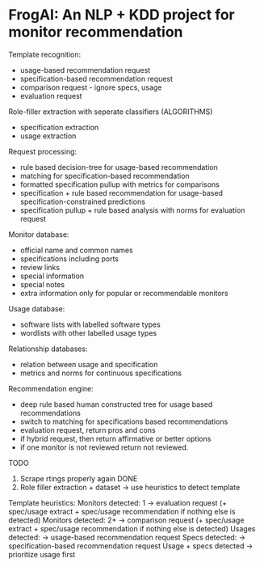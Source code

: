 # FrogAI: An NLP + KDD project for monitor recommendation

Template recognition:
- usage-based recommendation request
- specification-based recommendation request
- comparison request - ignore specs, usage
- evaluation request

Role-filler extraction with seperate classifiers (ALGORITHMS)
- specification extraction
- usage extraction

Request processing:
- rule based decision-tree for usage-based recommendation
- matching for specification-based recommendation
- formatted specification pullup with metrics for comparisons
- specification + rule based recommendation for usage-based specification-constrained predictions 
- specification pullup + rule based analysis with norms for evaluation request

Monitor database:
- official name and common names
- specifications including ports
- review links
- special information
- special notes
- extra information only for popular or recommendable monitors

Usage database:
- software lists with labelled software types
- wordlists with other labelled usage types

Relationship databases:
- relation between usage and specification
- metrics and norms for continuous specifications

Recommendation engine: 
- deep rule based human constructed tree for usage based recommendations
- switch to matching for specifications based recommendations
- evaluation request, return pros and cons
- if hybrid request, then return affirmative or better options
- if one monitor is not reviewed return not reviewed. 

TODO

1. Scrape rtings properly again DONE
2. Role filler extraction + dataset -> use heuristics to detect template


Template heuristics: 
Monitors detected: 1 -> evaluation request (+ spec/usage extract + spec/usage recommendation if nothing else is detected)
Monitors detected: 2+ -> comparison request (+ spec/usage extract + spec/usage recommendation if nothing else is detected)
Usages detected: -> usage-based recommendation request
Specs detected: -> specification-based recommendation request
Usage + specs detected -> prioritize usage first 